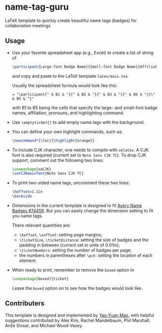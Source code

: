 # name-tag-guru
LaTeX template to quickly create beautiful name tags (badges) for collaboration meetings

## Usage

- Use your favorite spreadsheet app (e.g., Excel) to create a list of string of
  ```latex
  \participant{Large-font Badge Name}{Small-font Badge Name}{Affiliation}{Pronouns}{\command}
  ```
  and copy and paste to the LaTeX template `latex/main.tex`.

  Usually the spreadsheet formula would look like this:
  ```
  = "\participant{" & B1 & "}{" & B2 & "}{" & B3 & "}{" & B4 & "}{\" & B5 & "}"
  ```
  with B1 to B5 being the cells that specify the large- and small-font badge names,
  affiliation, pronouns, and highlighting command.


- Use `\emptyticket{}` to add empty name tags with the background.


- You can define your own highlight commands, such as:
  ```latex
  \newcommand*{\loc}{\highlight{orange}}
  ```

- To include CJK character, one needs to compile with `xelatex`. A CJK font is also required (current set to `Noto Sans CJK TC`). To drop CJK support, comment out the following two lines:
  ```latex
  \usepackage{xeCJK}
  \setCJKmainfont{Noto Sans CJK TC}
  ```


- To print two-sided name tags, uncomment these two lines:
  ```latex
  \hoffset=1.1in
  \backside
  ```


- Dimensions in the current template is designed to fit [Avery Name Badges #74459](http://www.avery.com/avery/en_us/Products/Name-Badges/Name-Badges/Insertable-Name-Badges_74459.htm). But you can easily change the dimension setting to fit you name tags.

  There relevant quantities are:
  - `\hoffset`, `\voffset`: setting page margins;
  - `\ticketSize`, `\ticketDistance`: setting the size of badges and the padding in between (current set in units of 0.01in);
  - `\ticketNumbers`: setting the number of badges per page;
  - the numbers in parentheses after `\put`: setting the location of each element.


- When ready to print, remember to remove the `boxed` option in
  ```latex
  \usepackage[boxed]{ticket}
  ```
  Leave the `boxed` option on to see how the badges would look like.


## Contributers

This template is designed and implemented by [Yao-Yuan Mao](https://yymao.github.io),
with helpful suggestions contributed by
Alex Kim, Rachel Mandelbaum, Phil Marshall, Anže Slosar, and Michael Wood-Vasey.


